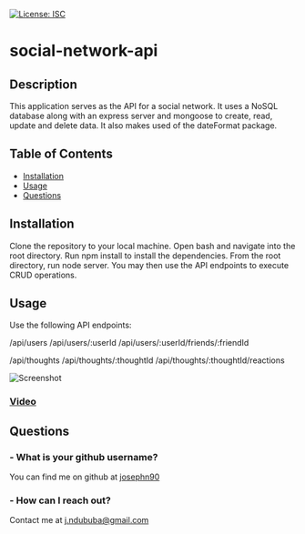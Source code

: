 [![License: ISC](https://img.shields.io/badge/License-ISC-blue.svg)](https://opensource.org/licenses/ISC)
# social-network-api

## Description 

This application serves as the API for a social network. It uses a NoSQL database along with an express server and mongoose to create, read, update and delete data. It also makes used of the dateFormat package.

## Table of Contents

* [Installation](#installation)
* [Usage](#usage)
* [Questions](#questions)

## Installation

Clone the repository to your local machine. Open bash and navigate into the root directory. Run npm install to install the dependencies. From the root directory, run node server. You may then use the API endpoints to execute CRUD operations.

## Usage

Use the following API endpoints:

/api/users
/api/users/:userId
/api/users/:userId/friends/:friendId

/api/thoughts
/api/thoughts/:thoughtId
/api/thoughts/:thoughtId/reactions

![Screenshot](https://i.imgur.com/AAldu7q.jpg)

### [Video]()

## Questions

### - What is your github username?

You can find me on github at [josephn90](https://github.com/josephn90)

### - How can I reach out?

Contact me at <j.ndububa@gmail.com>